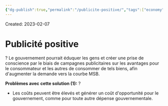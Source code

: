 ```yaml
---
{"dg-publish":true,"permalink":"/publicite-positive/","tags":["economy","gardenEntry","gardenEntry","gardenEntry","gardenEntry","gardenEntry","gardenEntry","gardenEntry","gardenEntry","gardenEntry"]}
---
```


Created: 2023-02-07

# Publicité positive
?
Le gouvernement pourrait éduquer les gens et créer une prise de conscience par le biais de campagnes publicitaires sur les avantages pour le consommateur et les autres de consommer de tels biens, afin d'augmenter la demande vers la courbe MSB.
<!--SR:!2023-08-15,113,250-->

**Problèmes avec cette solution (1):**
?
-   Les coûts peuvent être élevés et générer un coût d'opportunité pour le gouvernement, comme pour toute autre dépense gouvernementale.
<!--SR:!2023-10-27,161,250-->